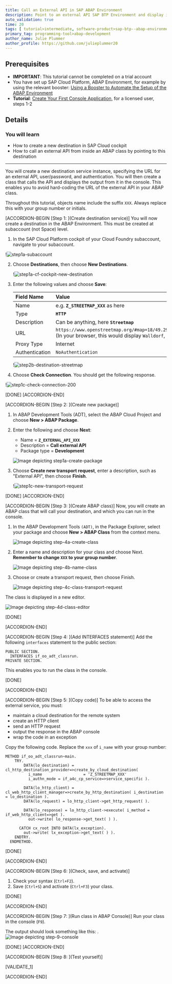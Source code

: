 ```yaml
---
title: Call an External API in SAP ABAP Environment
description: Point to an external API SAP BTP Environment and display its output in the console.
auto_validation: true
time: 20
tags: [ tutorial>intermediate, software-product>sap-btp--abap-environment, software-product>sap-business-technology-platform, tutorial>license]
primary_tag: programming-tool>abap-development
author_name: Julie Plummer
author_profile: https://github.com/julieplummer20
---
```


## Prerequisites  
- **IMPORTANT**: This tutorial cannot be completed on a trial account
- You have set up SAP Cloud Platform, ABAP Environment, for example by using the relevant booster: [Using a Booster to Automate the Setup of the ABAP Environment](https://help.sap.com/viewer/65de2977205c403bbc107264b8eccf4b/Cloud/en-US/cd7e7e6108c24b5384b7d218c74e80b9.html)
- **Tutorial**: [Create Your First Console Application](abap-environment-trial-onboarding), for a licensed user, steps 1-2

## Details
### You will learn  
  - How to create a new destination in SAP Cloud cockpit
  - How to call an external API from inside an ABAP class by pointing to this destination

---
You will create a new destination service instance, specifying the URL for an external API, user/password, and authentication.
You will then create a class that calls the API and displays the output from it in the console.
This enables you to avoid hard-coding the URL of the external API in your ABAP class.

Throughout this tutorial, objects name include the suffix `XXX`. Always replace this with your group number or initials.

[ACCORDION-BEGIN [Step 1: ](Create destination service)]
You will now create a destination in the ABAP Environment. This must be created at subaccount (not Space) level.

1. In the SAP Cloud Platform cockpit of your Cloud Foundry subaccount, navigate to your subaccount.

  !![step1a-subaccount](step1a-subaccount.png)

2. Choose **Destinations**, then choose **New Destinations**.

    !![step1a-cf-cockpit-new-destination](step1a-cf-cockpit-new-destination.png)

2. Enter the following values and choose **Save**:

    |  Field Name     | Value
    |  :------------- | :-------------
    |  Name           | e.g. **`Z_STREETMAP_XXX`** as here
    |  Type           | **`HTTP`**
    |  Description    | Can be anything, here **`Streetmap`**
    |  URL   | `https://www.openstreetmap.org/#map=18/49.29271/8.64401` (In your browser, this would display `Walldorf`, Germany)
    |  Proxy Type   | Internet
    |  Authentication | `NoAuthentication`

    !![step2b-destination-streetmap](step2b-destination-streetmap.png)

3. Choose **Check Connection**. You should get the following response.

  !![step1c-check-connection-200](step1c-check-connection-200.png)


[DONE]
[ACCORDION-END]


[ACCORDION-BEGIN [Step 2: ](Create new package)]
1. In ABAP Development Tools (ADT), select the ABAP Cloud Project and choose **New > ABAP Package**.

2. Enter the following and choose **Next**:
    - Name = **`Z_EXTERNAL_API_XXX`**
    - Description = **Call external API**
    - Package type = **Development**

    ![Image depicting step1a-create-package](step1a-create-package.png)

3. Choose **Create new transport request**, enter a description, such as "External API", then choose **Finish**.

    !![step1c-new-transport-request](step1c-new-transport-request.png)

[DONE]
[ACCORDION-END]

[ACCORDION-BEGIN [Step 3: ](Create ABAP class)]
Now, you will create an ABAP class that will call your destination, and which you can run in the console.

1. In the ABAP Development Tools `(ADT)`, in the Package Explorer, select your package and choose **New > ABAP Class** from the context menu.

    ![Image depicting step-4a-create-class](step-4a-create-class.png)

2. Enter a name and description for your class and choose Next. **Remember to change `XXX` to your group number**.

    ![Image depicting step-4b-name-class](step-4b-name-class.png)

3. Choose or create a transport request, then choose Finish.

    ![Image depicting step-4c-class-transport-request](step-4c-class-transport-request.png)

The class is displayed in a new editor.

![Image depicting step-4d-class-editor](step-4d-class-editor.png)

[DONE]

[ACCORDION-END]

[ACCORDION-BEGIN [Step 4: ](Add INTERFACES statement)]
Add the following `interfaces` statement to the public section:

```ABAP
PUBLIC SECTION.
  INTERFACES if_oo_adt_classrun.
PRIVATE SECTION.
```
This enables you to run the class in the console.

[DONE]

[ACCORDION-END]

[ACCORDION-BEGIN [Step 5: ](Copy code)]
To be able to access the external service, you must:
- maintain a cloud destination for the remote system
- create an HTTP client
- send an HTTP request
- output the response in the ABAP console
- wrap the code in an exception

Copy the following code. Replace the `xxx` of `i_name` with your group number:

```ABAP
METHOD if_oo_adt_classrun~main.
    TRY.
        DATA(lo_destination) = cl_http_destination_provider=>create_by_cloud_destination(
          i_name                  = 'Z_STREETMAP_XXX'
          i_authn_mode = if_a4c_cp_service=>service_specific ).

        DATA(lo_http_client) = cl_web_http_client_manager=>create_by_http_destination( i_destination = lo_destination ).
        DATA(lo_request) = lo_http_client->get_http_request( ).

        DATA(lo_response) = lo_http_client->execute( i_method = if_web_http_client=>get ).
          out->write( lo_response->get_text( ) ).

      CATCH cx_root INTO DATA(lx_exception).
        out->write( lx_exception->get_text( ) ).
    ENDTRY.
  ENDMETHOD.

```

[DONE]

[ACCORDION-END]

[ACCORDION-BEGIN [Step 6: ](Check, save, and activate)]
1. Check your syntax (`Ctrl+F2`).
2. Save (`Ctrl+S`) and activate (`Ctrl+F3`) your class.

[DONE]

[ACCORDION-END]

[ACCORDION-BEGIN [Step 7: ](Run class in ABAP Console)]
Run your class in the console (`F9`).

The output should look something like this:
.
![Image depicting step-9-console](step-9-console.png)

[DONE]
[ACCORDION-END]

[ACCORDION-BEGIN [Step 8: ](Test yourself)]


[VALIDATE_1]

[ACCORDION-END]
